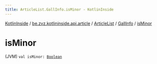 ```yaml
---
title: ArticleList.GallInfo.isMinor - KotlinInside
---
```


[KotlinInside](../../../index.html) / [be.zvz.kotlininside.api.article](../../index.html) / [ArticleList](../index.html) / [GallInfo](index.html) / [isMinor](./is-minor.html)

# isMinor

(JVM) `val isMinor: `[`Boolean`](https://kotlinlang.org/api/latest/jvm/stdlib/kotlin/-boolean/index.html)